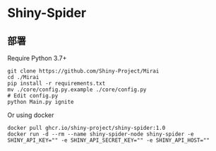 # Shiny-Spider

## 部署
Require Python 3.7+

```
git clone https://github.com/Shiny-Project/Mirai
cd ./Mirai
pip install -r requirements.txt
mv ./core/config.py.example ./core/config.py
# Edit config.py
python Main.py ignite
```

Or using docker

```
docker pull ghcr.io/shiny-project/shiny-spider:1.0
docker run -d --rm --name shiny-spider-node shiny-spider -e SHINY_API_KEY="" -e SHINY_API_SECRET_KEY="" -e SHINY_API_HOST=""
```